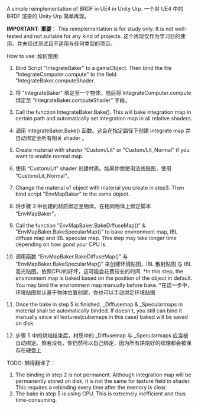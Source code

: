 A simple reimplementation of BRDF in UE4 in Unity Urp.
一个对 UE4 中的 BRDF 渲染的 Unity Urp 简单再现。

**IMPORTANT**:
**重要**：
This reimplementation is for study only. It is not well-tested and not suitable for any kind of projects.
这个再现仅作为学习目的使用。并未经过测试且不适用与任何类型的项目。

How to use:
如何使用:
1. Bind Script "IntegrateBaker" to a gameObject. Then bind the file "IntegrateComputer.compute" to the field "IntegrateBaker.computeShader.
1. 将 "IntegrateBaker" 绑定至一个物体。随后将 IntegrateComputer.compute 绑定至 “IntegrateBaker.computeShader” 字段。

2. Call the function IntegrateBaker.Bake(). This will bake integration map in certain path and automatically set integration map in all relative shaders.
2. 调用 IntegrateBaker.Bake() 函数。这会在指定路径下创建 integrate map 并自动绑定至所有相关 shader 。

3. Create material with shader ”Custom/Lit“ or "Custom/Lit_Normal" if you want to enable normal map.
3. 使用 “Custom/Lit” shader 创建材质。如果你想使用法线贴图，使用 “Custom/Lit_Normal”。

4. Change the material of object with material you create in step3. Then bind script "EnvMapBaker" to the same object.
4. 将步骤 3 中创建的材质绑定至物体。在相同物体上绑定脚本 “EnvMapBaker”。

5. Call the function "EnvMapBaker.BakeDiffuseMap()" & "EnvMapBaker.BakeSpecularMap()" to bake environment map, IBL diffuse map and IBL specular map. This step may take longer time depending on how good your CPU is.
5. 调用函数 “EnvMapBaker.BakeDiffuseMap()” 与 “EnvMapBaker.BakeSpecularMap()” 来创建环境贴图，IBL 散射贴图 与 IBL 高光贴图。依照CPU的好坏，这可能会花费较长的时间.
*In this step, the environment map is baked based on the position of the object in default. You may bind the environment map manually before bake.
*在这一步中，环境贴图默认基于物体位置创建，你也可以手动绑定环境贴图

6. Once the bake in step 5 is finished, _Diffusemap & _Specularmaps in material shall be automatically binded. If doesn't, you still can bind it manually since all textures(cubemaps in this case) baked will be saved on disk.
6. 步骤 5 中的烘焙结束后，材质中的 _Diffusemap 与 _Specularmaps 应当被自动绑定。倘若没有，你仍然可以自己绑定，因为所有烘焙好的纹理都会被保存在硬盘上


TODO:
懒得翻译了：
1. The binding in step 2 is not permanent. Although integration map will be permanently stored on disk, it is not the same for texture field in shader. This requires a rebinding every time after the memory is clear.
2. The bake in step 5 is using CPU. This is extremely inefficient and thus time-consuming.
